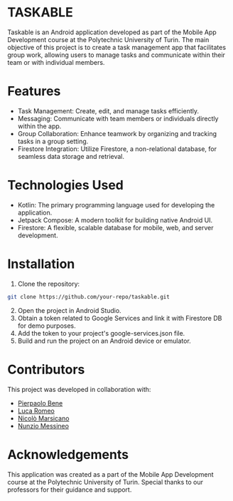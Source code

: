 # TASKABLE
Taskable is an Android application developed as part of the Mobile App Development course at the Polytechnic University of Turin.
The main objective of this project is to create a task management app that facilitates group work, allowing users to manage tasks and communicate within their team or with individual members.
# Features
- Task Management: Create, edit, and manage tasks efficiently.
- Messaging: Communicate with team members or individuals directly within the app.
- Group Collaboration: Enhance teamwork by organizing and tracking tasks in a group setting.
- Firestore Integration: Utilize Firestore, a non-relational database, for seamless data storage and retrieval.
# Technologies Used
- Kotlin: The primary programming language used for developing the application.
- Jetpack Compose: A modern toolkit for building native Android UI.
- Firestore: A flexible, scalable database for mobile, web, and server development.
# Installation
1. Clone the repository:
```sh
git clone https://github.com/your-repo/taskable.git
```
2. Open the project in Android Studio.
3. Obtain a token related to Google Services and link it with Firestore DB for demo purposes.
4. Add the token to your project's google-services.json file.
5. Build and run the project on an Android device or emulator.
# Contributors
This project was developed in collaboration with:

- [Pierpaolo Bene](https://github.com/PierpaoloBene)
- [Luca Romeo](https://github.com/romeShowmethecode)
- [Nicolò Marsicano](https://github.com/Baffaloo)
- [Nunzio Messineo](https://github.com/Nunziojh)
# Acknowledgements
This application was created as a part of the Mobile App Development course at the Polytechnic University of Turin.
Special thanks to our professors for their guidance and support.

